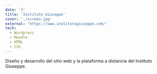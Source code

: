 ```yaml
---
date: '3'
title: 'Instituto Giuseppe'
cover: './screen.jpg'
external: 'https://www.institutogiuseppe.com/'
tech:
  - Wordpress
  - Moodle
  - HTML
  - CSS
---
```


Diseño y desarrollo del sitio web y la plataforma a distancia del Instituto Giuseppe.
